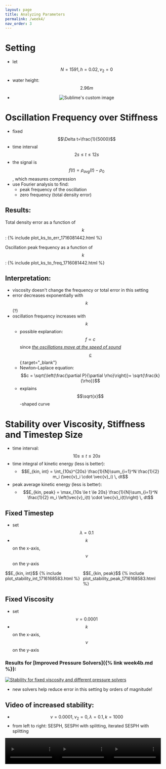 ```yaml
---
layout: page
title: Analyzing Parameters
permalink: /week4/
nav_order: 3
---
```

<script src="https://polyfill.io/v3/polyfill.min.js?features=es6"></script>
<script id="MathJax-script" async src="https://cdn.jsdelivr.net/npm/mathjax@3/es5/tex-mml-chtml.js"></script>

# Setting
- let $$N=1591, h=0.02, \nu_2 = 0$$
- water height: $$2.96m$$

- <p align="center">
    <img src="{{ '/assets/week3/setting_column_small.png' | relative_url }}" alt="Sublime's custom image" alt="Initial Setting of the water column"/>
  </p>


# Oscillation Frequency over Stiffness
- fixed $$\Delta t=\frac{1}{5000}$$
- time interval $$2s \le t \le 12s$$
- the signal is $$f(t) = \rho_{avg}(t) - \rho_0$$, which measures compression
- use Fourier analysis to find:
  - peak frequency of the oscillation
  - zero frequency (total density error)

## Results:
Total density error as a function of $$k$$:
{% include plot_ks_to_err_1716081442.html %}

Oscillation peak frequency as a function of $$k$$:
{% include plot_ks_to_freq_1716081442.html %}

## Interpretation:
- viscosity doesn't change the frequency or total error in this setting
- error decreases exponentially with $$k$$ (?)
- oscillation frequency increases with $$k$$
  - possible explanation: $$f \propto c$$ since [*the oscillations move at the speed of sound $$c$$*](https://link.springer.com/article/10.1007/s40571-022-00511-8){:target="_blank"}
  - Newton–Laplace equation:  $$c = \sqrt{\left(\frac{\partial P}{\partial \rho}\right)}= \sqrt{\frac{k}{\rho}}$$
  - explains $$\sqrt{x}$$-shaped curve


# Stability over Viscosity, Stiffness and Timestep Size
- time interval: $$10s \le t \le 20s$$
- time integral of kinetic energy (less is better): 
  - $$E_{kin, int} = \int_{10s}^{20s} \frac{1}{N}\sum_{i=1}^N \frac{1}{2} m_i (\vec{v}_i \cdot \vec{v}_i) \, dt$$
- peak average kinetic energy (less is better): 
  - $$E_{kin, peak} = \max_{10s \le t \le 20s} \frac{1}{N}\sum_{i=1}^N \frac{1}{2} m_i \left(\vec{v}_i(t) \cdot \vec{v}_i(t)\right) \, dt$$


## Fixed Timestep
- set $$\lambda = 0.1$$
- $$k$$ on the x-axis, $$\nu$$ on the y-axis

<div style="display: flex;">
  <div style="width:50%">
  $$E_{kin, int}$$
    {% include plot_stability_int_1716168583.html %}
  </div>
  <div style="width:50%">
  $$E_{kin, peak}$$
    {% include plot_stability_peak_1716168583.html %}
  </div>
</div>

## Fixed Viscosity
- set $$\nu = 0.0001$$
- $$k$$ on the x-axis, $$\nu$$ on the y-axis


### Results for [Improved Pressure Solvers]({% link week4b.md %}):


<a href="{{ '/assets/week4/stability_solvers.png' | relative_url }}" rel="noopener noreferrer" target="_blank">
  <img src="{{ '/assets/week4/stability_solvers.png' | relative_url }}" alt="Stability for fixed viscosity and different pressure solvers"/>
</a> 


- new solvers help reduce error in this setting by orders of magnitude!

## Video of increased stability:
- $$\nu=0.0001,\nu_2=0, \lambda = 0.1, k=1000$$
- from left to right: SESPH, SESPH with splitting, iterated SESPH with splitting  
<div style="display: flex;">
  <video style="width:33.3%;" loop muted autoplay controls>
    <source src="{{ '/assets/week4/col_sesph.webm' | relative_url }}" type="video/webm">
  </video>
  <video style="width:33.3%;" loop muted autoplay controls>
    <source src="{{ '/assets/week4/col_ssesph.webm' | relative_url }}" type="video/webm">
  </video>
  <video style="width:33.3%;" loop muted autoplay controls>
    <source src="{{ '/assets/week4/col_issesph.webm' | relative_url }}" type="video/webm">
  </video>
</div>